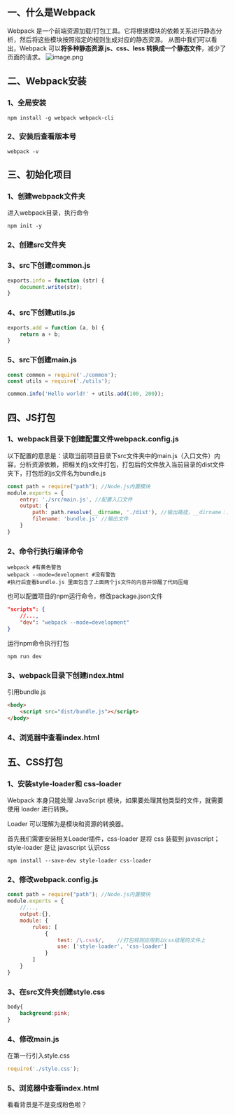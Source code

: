 ## 一、什么是Webpack
Webpack 是一个前端资源加载/打包工具。它将根据模块的依赖关系进行静态分析，然后将这些模块按照指定的规则生成对应的静态资源。
从图中我们可以看出，Webpack 可以**将多种静态资源 js、css、less 转换成一个静态文件**，减少了页面的请求。 
![image.png](https://i.loli.net/2021/06/02/sXI4xJrH9QymGLq.png)

## 二、Webpack安装

### 1、全局安装
```
npm install -g webpack webpack-cli
```

### 2、安装后查看版本号
```
webpack -v
```

## 三、初始化项目

### 1、创建webpack文件夹
进入webpack目录，执行命令
```
npm init -y
```
### 2、创建src文件夹

### 3、src下创建common.js
```js
exports.info = function (str) {
    document.write(str);
}
```

### 4、src下创建utils.js
```js
exports.add = function (a, b) {
    return a + b;
}
```

### 5、src下创建main.js
```js
const common = require('./common');
const utils = require('./utils');

common.info('Hello world!' + utils.add(100, 200));
```

## 四、JS打包

### 1、webpack目录下创建配置文件webpack.config.js
以下配置的意思是：读取当前项目目录下src文件夹中的main.js（入口文件）内容，分析资源依赖，把相关的js文件打包，打包后的文件放入当前目录的dist文件夹下，打包后的js文件名为bundle.js
```js
const path = require("path"); //Node.js内置模块
module.exports = {
    entry: './src/main.js', //配置入口文件
    output: {
        path: path.resolve(__dirname, './dist'), //输出路径，__dirname：当前文件所在路径
        filename: 'bundle.js' //输出文件
    }
}
```

### 2、命令行执行编译命令
```shell
webpack #有黄色警告
webpack --mode=development #没有警告
#执行后查看bundle.js 里面包含了上面两个js文件的内容并惊醒了代码压缩
```
也可以配置项目的npm运行命令，修改package.json文件
```json
"scripts": {
    //...,
    "dev": "webpack --mode=development"
}
```
运行npm命令执行打包
```
npm run dev
```

### 3、webpack目录下创建index.html
引用bundle.js
```html
<body>
    <script src="dist/bundle.js"></script>
</body>
```

### 4、浏览器中查看index.html

## 五、CSS打包

### 1、安装style-loader和 css-loader
Webpack 本身只能处理 JavaScript 模块，如果要处理其他类型的文件，就需要使用 loader 进行转换。

Loader 可以理解为是模块和资源的转换器。

首先我们需要安装相关Loader插件，css-loader 是将 css 装载到 javascript；style-loader 是让 javascript 认识css
```
npm install --save-dev style-loader css-loader 
```

### 2、修改webpack.config.js
```js
const path = require("path"); //Node.js内置模块
module.exports = {
    //...,
    output:{},
    module: {
        rules: [  
            {  
                test: /\.css$/,    //打包规则应用到以css结尾的文件上
                use: ['style-loader', 'css-loader']
            }  
        ]  
    }
}
```

### 3、在src文件夹创建style.css
```css
body{
    background:pink;
}
```

### 4、修改main.js 
在第一行引入style.css
```js
require('./style.css');
```

### 5、浏览器中查看index.html
看看背景是不是变成粉色啦？
